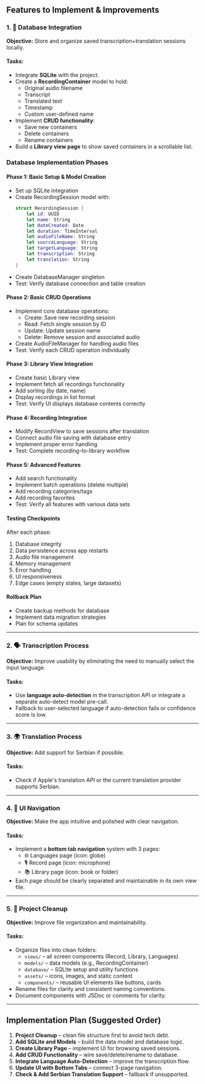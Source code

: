 ## Features to Implement & Improvements

### 1. 📁 Database Integration
**Objective:** Store and organize saved transcription+translation sessions locally.

#### Tasks:
- Integrate **SQLite** with the project.
- Create a **RecordingContainer** model to hold:
  - Original audio filename
  - Transcript
  - Translated text
  - Timestamp
  - Custom user-defined name
- Implement **CRUD functionality**:
  - Save new containers
  - Delete containers
  - Rename containers
- Build a **Library view page** to show saved containers in a scrollable list.

### Database Implementation Phases

#### Phase 1: Basic Setup & Model Creation
- Set up SQLite integration
- Create RecordingSession model with:
  ```swift
  struct RecordingSession {
      let id: UUID
      let name: String
      let dateCreated: Date
      let duration: TimeInterval
      let audioFileName: String
      let sourceLanguage: String
      let targetLanguage: String
      let transcription: String
      let translation: String
  }
  ```
- Create DatabaseManager singleton
- Test: Verify database connection and table creation

#### Phase 2: Basic CRUD Operations
- Implement core database operations:
  - Create: Save new recording session
  - Read: Fetch single session by ID
  - Update: Update session name
  - Delete: Remove session and associated audio
- Create AudioFileManager for handling audio files
- Test: Verify each CRUD operation individually

#### Phase 3: Library View Integration
- Create basic Library view 
- Implement fetch all recordings functionality
- Add sorting (by date, name)
- Display recordings in list format
- Test: Verify UI displays database contents correctly

#### Phase 4: Recording Integration
- Modify RecordView to save sessions after translation
- Connect audio file saving with database entry
- Implement proper error handling
- Test: Complete recording-to-library workflow

#### Phase 5: Advanced Features
- Add search functionality
- Implement batch operations (delete multiple)
- Add recording categories/tags
- Add recording favorites
- Test: Verify all features with various data sets

#### Testing Checkpoints
After each phase:
1. Database integrity
2. Data persistence across app restarts
3. Audio file management
4. Memory management
5. Error handling
6. UI responsiveness
7. Edge cases (empty states, large datasets)

#### Rollback Plan
- Create backup methods for database
- Implement data migration strategies
- Plan for schema updates

---

### 2. 🗣️ Transcription Process
**Objective:** Improve usability by eliminating the need to manually select the input language.

#### Tasks:
- Use **language auto-detection** in the transcription API or integrate a separate auto-detect model pre-call.
- Fallback to user-selected language if auto-detection fails or confidence score is low.

---

### 3. 🌍 Translation Process
**Objective:** Add support for Serbian if possible.

#### Tasks:
- Check if Apple's translation API or the current translation provider supports Serbian.

---

### 4. 🧭 UI Navigation
**Objective:** Make the app intuitive and polished with clear navigation.

#### Tasks:
- Implement a **bottom tab navigation** system with 3 pages:
  - 🌐 Languages page (icon: globe)
  - 🎙️ Record page (icon: microphone)
  - 📚 Library page (icon: book or folder)
- Each page should be clearly separated and maintainable in its own view file.

---

### 5. 🧹 Project Cleanup
**Objective:** Improve file organization and maintainability.

#### Tasks:
- Organize files into clean folders:
  - `views/` – all screen components (Record, Library, Languages)
  - `models/` – data models (e.g., RecordingContainer)
  - `database/` – SQLite setup and utility functions
  - `assets/` – icons, images, and static content
  - `components/` – reusable UI elements like buttons, cards
- Rename files for clarity and consistent naming conventions.
- Document components with JSDoc or comments for clarity.

---

## Implementation Plan (Suggested Order)

1. **Project Cleanup** – clean file structure first to avoid tech debt.
2. **Add SQLite and Models** – build the data model and database logic.
3. **Create Library Page** – implement UI for browsing saved sessions.
4. **Add CRUD Functionality** – wire save/delete/rename to database.
5. **Integrate Language Auto-Detection** – improve the transcription flow.
6. **Update UI with Bottom Tabs** – connect 3-page navigation.
7. **Check & Add Serbian Translation Support** – fallback if unsupported.
